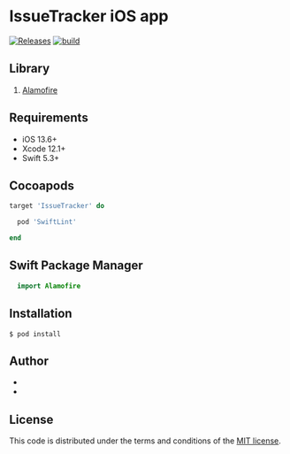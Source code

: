 # IssueTracker iOS app 
[![Releases](https://img.shields.io/github/v/release/boostcamp-2020/IssueTracker-3)](https://github.com/boostcamp-2020/IssueTracker-3/releases)
[![build](https://github.com/boostcamp-2020/IssueTracker-3/workflows/Auto%20Unit%20Test%20and%20Fail%20Comment/badge.svg)](https://github.com/boostcamp-2020/IssueTracker-3/actions)


## Library
1. <a href="https://github.com/Alamofire/AlamofireImage" target="_self">Alamofire</a>

## Requirements

 - iOS 13.6+
 - Xcode 12.1+
 - Swift 5.3+
 
## Cocoapods

```ruby
target 'IssueTracker' do

  pod 'SwiftLint'

end
```

## Swift Package Manager

```swift
  import Alamofire
```

## Installation

```
$ pod install
```


## Author

-  []()
-  []()


## License

This code is distributed under the terms and conditions of the [MIT license](LICENSE). 
